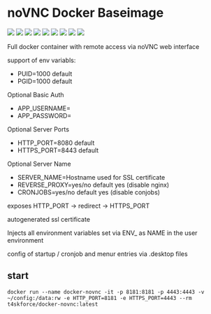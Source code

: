 # noVNC Docker Baseimage

[![](https://images.microbadger.com/badges/image/t4skforce/docker-novnc.svg)](http://microbadger.com/images/t4skforce/docker-novnc "Get your own image badge on microbadger.com") [![](https://img.shields.io/docker/cloud/automated/t4skforce/docker-novnc)](https://cloud.docker.com/repository/docker/t4skforce/docker-novnc) [![](https://images.microbadger.com/badges/version/t4skforce/docker-novnc.svg)](http://microbadger.com/images/t4skforce/docker-novnc "Get your own version badge on microbadger.com") [![](https://img.shields.io/docker/pulls/t4skforce/docker-novnc.svg)](https://cloud.docker.com/repository/docker/t4skforce/docker-novnc) [![](https://img.shields.io/docker/stars/t4skforce/docker-novnc.svg)](https://cloud.docker.com/repository/docker/t4skforce/docker-novnc) [![](https://img.shields.io/github/last-commit/t4skforce/docker-novnc.svg)](https://github.com/t4skforce/docker-novnc) [![](https://img.shields.io/maintenance/yes/2020.svg)](https://github.com/t4skforce/docker-novnc) [![](https://img.shields.io/github/issues-raw/t4skforce/docker-novnc.svg)](https://github.com/t4skforce/docker-novnc/issues) [![](https://img.shields.io/github/issues-pr-raw/t4skforce/docker-novnc.svg)](https://github.com/t4skforce/docker-novnc/pulls)

Full docker container with remote access via noVNC web interface

support of env variabls:
- PUID=1000 default
- PGID=1000 default

Optional Basic Auth
- APP_USERNAME=
- APP_PASSWORD=

Optional Server Ports
- HTTP_PORT=8080 default
- HTTPS_PORT=8443 default

Optional Server Name
- SERVER_NAME=Hostname used for SSL certificate
- REVERSE_PROXY=yes/no default yes (disable nginx)
- CRONJOBS=yes/no default yes (disable conjobs)

exposes HTTP_PORT -> redirect -> HTTPS_PORT

autogenerated ssl certificate

Injects all environment variables set via
ENV_<NAME> as NAME in the user environment

config of startup / cronjob and menur entries via <name>.desktop files

## start
```
docker run --name docker-novnc -it -p 8181:8181 -p 4443:4443 -v ~/config:/data:rw -e HTTP_PORT=8181 -e HTTPS_PORT=4443 --rm t4skforce/docker-novnc:latest
```
